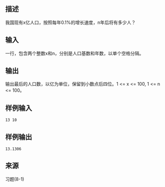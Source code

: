 ## 描述


我国现有x亿人口，按照每年0.1%的增长速度，n年后将有多少人？

## 输入


一行，包含两个整数x和n，分别是人口基数和年数，以单个空格分隔。

## 输出


输出最后的人口数，以亿为单位，保留到小数点后四位。1 <= x <= 100, 1 <= n <= 100。

## 样例输入


```
13 10
```


## 样例输出


```
13.1306
```


## 来源


习题(8-1)

